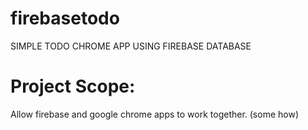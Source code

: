 # firebasetodo
SIMPLE TODO CHROME APP USING FIREBASE DATABASE 
# Project Scope:
Allow firebase and google chrome apps to work together. (some how)
